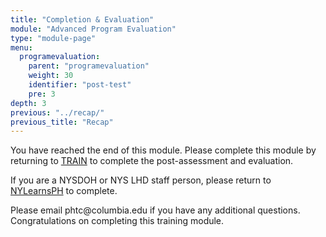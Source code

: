 ```yaml
---
title: "Completion & Evaluation"
module: "Advanced Program Evaluation"
type: "module-page"
menu:
  programevaluation:
    parent: "programevaluation"
    weight: 30
    identifier: "post-test"
    pre: 3
depth: 3
previous: "../recap/"
previous_title: "Recap"
---
```

<div class="programevaluation"><div class="pageblock"><p>You have reached the end of this module. Please complete this module by returning to <a href=" https://www.train.org/DesktopShell.aspx">TRAIN</a> to complete the post-assessment and evaluation. </p>
<p>If you are a NYSDOH or NYS LHD staff person, please return to <a href="https://www.nylearnsph.com/Public/default.aspx">NYLearnsPH</a> to complete. </p>
<p>Please email phtc@columbia.edu if you have any additional questions. Congratulations on completing this training module.</p>
</div></div>